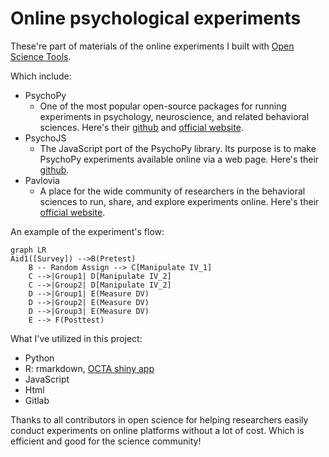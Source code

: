 # Online psychological experiments

These're part of materials of the online experiments I built with [Open Science Tools](https://opensciencetools.org/).

Which include: 

- PsychoPy
  - One of the most popular open-source packages for running experiments in psychology, neuroscience, and related behavioral sciences. Here's their [github](https://github.com/psychopy) and [official website](https://www.psychopy.org/).
- PsychoJS
  - The JavaScript port of the PsychoPy library. Its purpose is to make PsychoPy experiments available online via a web page. Here's their [github](https://github.com/psychopy/psychojs).
- Pavlovia
  - A place for the wide community of researchers in the behavioral sciences to run, share, and explore experiments online. Here's their [official website](https://pavlovia.org/docs/home/about).

An example of the experiment's flow:

``` mermaid
graph LR
Aid1([Survey]) -->B(Pretest)
    B -- Random Assign --> C[Manipulate IV_1]
    C -->|Group1| D[Manipulate IV_2]
    C -->|Group2| D[Manipulate IV_2]
    D -->|Group1| E(Measure DV)
    D -->|Group2| E(Measure DV)
    D -->|Group3| E(Measure DV)
    E --> F(Posttest)
```

What I've utilized in this project:

-   Python
-   R: rmarkdown, [OCTA shiny app](https://elinevg.shinyapps.io/OCTA_toolbox/)
-   JavaScript
-   Html
-   Gitlab

Thanks to all contributors in open science for helping researchers easily conduct experiments on online platforms without a lot of cost. Which is efficient and good for the science community!
